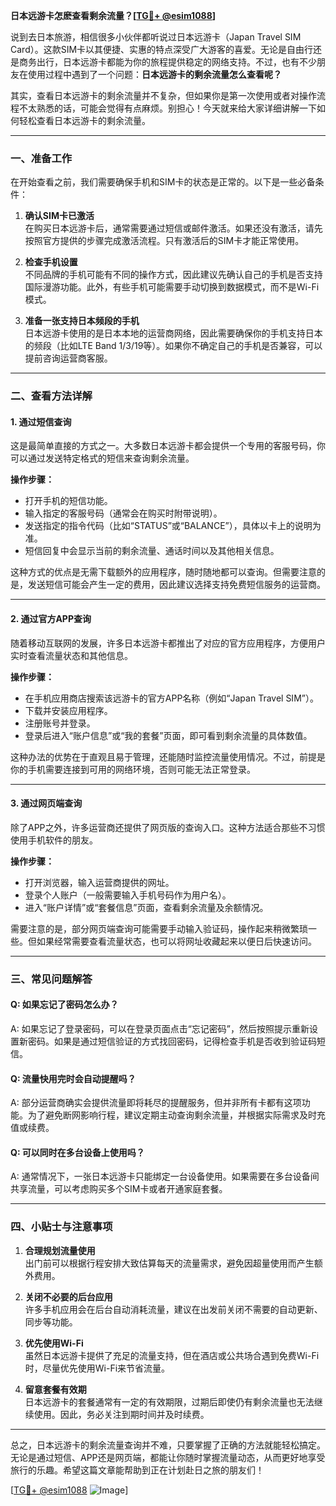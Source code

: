 **日本远游卡怎麽查看剩余流量？[[TG💪+ @esim1088](https://t.me/s/esim1088)]**

说到去日本旅游，相信很多小伙伴都听说过日本远游卡（Japan Travel SIM Card）。这款SIM卡以其便捷、实惠的特点深受广大游客的喜爱。无论是自由行还是商务出行，日本远游卡都能为你的旅程提供稳定的网络支持。不过，也有不少朋友在使用过程中遇到了一个问题：**日本远游卡的剩余流量怎么查看呢？**

其实，查看日本远游卡的剩余流量并不复杂，但如果你是第一次使用或者对操作流程不太熟悉的话，可能会觉得有点麻烦。别担心！今天就来给大家详细讲解一下如何轻松查看日本远游卡的剩余流量。

---

### **一、准备工作**
在开始查看之前，我们需要确保手机和SIM卡的状态是正常的。以下是一些必备条件：

1. **确认SIM卡已激活**  
   在购买日本远游卡后，通常需要通过短信或邮件激活。如果还没有激活，请先按照官方提供的步骤完成激活流程。只有激活后的SIM卡才能正常使用。

2. **检查手机设置**  
   不同品牌的手机可能有不同的操作方式，因此建议先确认自己的手机是否支持国际漫游功能。此外，有些手机可能需要手动切换到数据模式，而不是Wi-Fi模式。

3. **准备一张支持日本频段的手机**  
   日本远游卡使用的是日本本地的运营商网络，因此需要确保你的手机支持日本的频段（比如LTE Band 1/3/19等）。如果你不确定自己的手机是否兼容，可以提前咨询运营商客服。

---

### **二、查看方法详解**

#### **1. 通过短信查询**
这是最简单直接的方式之一。大多数日本远游卡都会提供一个专用的客服号码，你可以通过发送特定格式的短信来查询剩余流量。

**操作步骤：**
- 打开手机的短信功能。
- 输入指定的客服号码（通常会在购买时附带说明）。
- 发送指定的指令代码（比如“STATUS”或“BALANCE”），具体以卡上的说明为准。
- 短信回复中会显示当前的剩余流量、通话时间以及其他相关信息。

这种方式的优点是无需下载额外的应用程序，随时随地都可以查询。但需要注意的是，发送短信可能会产生一定的费用，因此建议选择支持免费短信服务的运营商。

---

#### **2. 通过官方APP查询**
随着移动互联网的发展，许多日本远游卡都推出了对应的官方应用程序，方便用户实时查看流量状态和其他信息。

**操作步骤：**
- 在手机应用商店搜索该远游卡的官方APP名称（例如“Japan Travel SIM”）。
- 下载并安装应用程序。
- 注册账号并登录。
- 登录后进入“账户信息”或“我的套餐”页面，即可看到剩余流量的具体数值。

这种办法的优势在于直观且易于管理，还能随时监控流量使用情况。不过，前提是你的手机需要连接到可用的网络环境，否则可能无法正常登录。

---

#### **3. 通过网页端查询**
除了APP之外，许多运营商还提供了网页版的查询入口。这种方法适合那些不习惯使用手机软件的朋友。

**操作步骤：**
- 打开浏览器，输入运营商提供的网址。
- 登录个人账户（一般需要输入手机号码作为用户名）。
- 进入“账户详情”或“套餐信息”页面，查看剩余流量及余额情况。

需要注意的是，部分网页端查询可能需要手动输入验证码，操作起来稍微繁琐一些。但如果经常需要查看流量状态，也可以将网址收藏起来以便日后快速访问。

---

### **三、常见问题解答**

#### **Q: 如果忘记了密码怎么办？**
A: 如果忘记了登录密码，可以在登录页面点击“忘记密码”，然后按照提示重新设置新密码。如果是通过短信验证的方式找回密码，记得检查手机是否收到验证码短信。

#### **Q: 流量快用完时会自动提醒吗？**
A: 部分运营商确实会提供流量即将耗尽的提醒服务，但并非所有卡都有这项功能。为了避免断网影响行程，建议定期主动查询剩余流量，并根据实际需求及时充值或续费。

#### **Q: 可以同时在多台设备上使用吗？**
A: 通常情况下，一张日本远游卡只能绑定一台设备使用。如果需要在多台设备间共享流量，可以考虑购买多个SIM卡或者开通家庭套餐。

---

### **四、小贴士与注意事项**

1. **合理规划流量使用**  
   出门前可以根据行程安排大致估算每天的流量需求，避免因超量使用而产生额外费用。

2. **关闭不必要的后台应用**  
   许多手机应用会在后台自动消耗流量，建议在出发前关闭不需要的自动更新、同步等功能。

3. **优先使用Wi-Fi**  
   虽然日本远游卡提供了充足的流量支持，但在酒店或公共场合遇到免费Wi-Fi时，尽量优先使用Wi-Fi来节省流量。

4. **留意套餐有效期**  
   日本远游卡的套餐通常有一定的有效期限，过期后即使仍有剩余流量也无法继续使用。因此，务必关注到期时间并及时续费。

---

总之，日本远游卡的剩余流量查询并不难，只要掌握了正确的方法就能轻松搞定。无论是通过短信、APP还是网页端，都能让你随时掌握流量动态，从而更好地享受旅行的乐趣。希望这篇文章能帮助到正在计划赴日之旅的朋友们！

[[TG💪+ @esim1088](https://t.me/s/esim1088) ![Image](https://i.postimg.cc/4NQfJmqS/Snipaste-2025-05-13-00-14-12.png)]